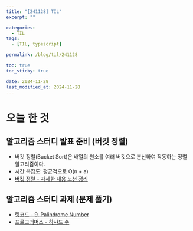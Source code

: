 ```yaml
---
title: "[241128] TIL"
excerpt: ""

categories:
  - TIL
tags:
  - [TIL, typescript]

permalink: /blog/til/241128

toc: true
toc_sticky: true

date: 2024-11-28
last_modified_at: 2024-11-28
---
```


# 오늘 한 것

## 알고리즘 스터디 발표 준비 (버킷 정렬)

- 버킷 정렬(Bucket Sort)은 배열의 원소를 여러 버킷으로 분산하여 작동하는 정렬 알고리즘이다.
- 시간 복잡도: 평균적으로 O(n + a)
- [버킷 정렬 - 자세한 내용 노션 정리](https://crimson-fold-8fa.notion.site/14ce15d4692b8071abe0c69bb224a81a?pvs=4)

## 알고리즘 스터디 과제 (문제 풀기)

- [릿코드 - 9. Palindrome Number](https://crimson-fold-8fa.notion.site/9-Palindrome-Number-14ce15d4692b80cc9178c8167c028fc1?pvs=4)
- [프로그래머스 - 하샤드 수](https://www.notion.so/14ce15d4692b80218dccfa2cc1125449?pvs=4)
